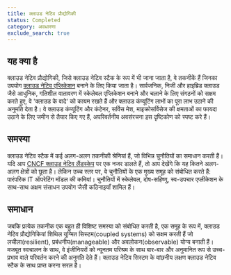 ```yaml
---
title: क्लाउड नेटिव प्रौद्योगिकी
status: Completed
category: अवधारणा
exclude_search: true
---
```


## यह क्या है

क्लाउड नेटिव प्रौद्योगिकी, जिसे क्लाउड नेटिव स्टैक के रूप में भी जाना जाता है, वे तकनीकें हैं जिनका उपयोग [क्लाउड नेटिव एप्लिकेशन](/cloud-native-apps/) बनाने के लिए किया जाता है। सार्वजनिक, निजी और हाइब्रिड क्लाउड जैसे आधुनिक, गतिशील वातावरण में स्केलेबल एप्लिकेशन बनाने और चलाने के लिए संगठनों को सक्षम करते हुए, वे 'क्लाउड के वादे' को कायम रखते हैं और क्लाउड कंप्यूटिंग लाभों का पूरा लाभ उठाने की अनुमति देता है। वे क्लाउड कंप्यूटिंग और कंटेनर, सर्विस मेश, माइक्रोसर्विसेज की क्षमताओं का फायदा उठाने के लिए जमीन से तैयार किए गए हैं, अपरिवर्तनीय अवसंरचना इस दृष्टिकोण को स्पष्ट करे हैं।

## समस्या

क्लाउड नेटिव स्टैक में कई अलग-अलग तकनीकी श्रेणियां हैं, जो विभिन्न चुनौतियों का समाधान करती हैं। यदि आप [CNCF क्लाउड नेटिव लैंडस्केप](https://landscape.cncf.io/) पर एक नजर डालते हैं, तो आप देखेंगे कि यह कितने अलग-अलग क्षेत्रों को छूता है। लेकिन उच्च स्तर पर, वे चुनौतियों के एक मुख्य समूह को संबोधित करते हैं: पारंपरिक IT ऑपरेटिंग मॉडल की कमियां। चुनौतियों में स्केलेबल, दोष-सहिष्णु, स्व-उपचार एप्लीकेशन के साथ-साथ अक्षम संसाधन उपयोग जैसी कठिनाइयाँ शामिल हैं।

## समाधान

जबकि प्रत्येक तकनीक एक बहुत ही विशिष्ट समस्या को संबोधित करती है, एक समूह के रूप में, क्लाउड नेटिव प्रौद्योगिकियां शिथिल युग्मित सिस्टम(coupled systems) को सक्षम करती हैं जो लचीला(resilient), प्रबंधनीय(manageable) और अवलोकन(observable) योग्य बनाती हैं। मजबूत स्वचालन के साथ, वे इंजीनियरों को न्यूनतम परिश्रम के साथ बार-बार और अनुमानित रूप से उच्च-प्रभाव वाले परिवर्तन करने की अनुमति देते हैं। क्लाउड नेटिव सिस्टम के वांछनीय लक्षण क्लाउड नेटिव स्टैक के साथ प्राप्त करना सरल है।
